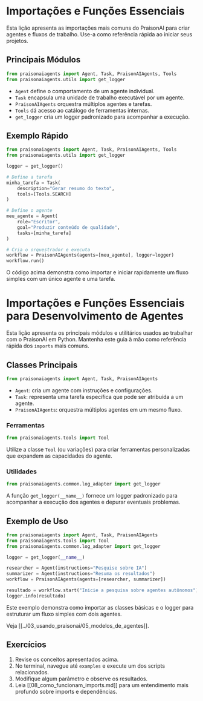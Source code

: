 
# Importações e Funções Essenciais

Esta lição apresenta as importações mais comuns do PraisonAI para criar agentes e fluxos de trabalho. Use-a como referência rápida ao iniciar seus projetos.

## Principais Módulos

```python
from praisonaiagents import Agent, Task, PraisonAIAgents, Tools
from praisonaiagents.utils import get_logger
```

- `Agent` define o comportamento de um agente individual.
- `Task` encapsula uma unidade de trabalho executável por um agente.
- `PraisonAIAgents` orquestra múltiplos agentes e tarefas.
- `Tools` dá acesso ao catálogo de ferramentas internas.
- `get_logger` cria um logger padronizado para acompanhar a execução.

## Exemplo Rápido

```python
from praisonaiagents import Agent, Task, PraisonAIAgents, Tools
from praisonaiagents.utils import get_logger

logger = get_logger()

# Define a tarefa
minha_tarefa = Task(
    description="Gerar resumo do texto",
    tools=[Tools.SEARCH]
)

# Define o agente
meu_agente = Agent(
    role="Escritor",
    goal="Produzir conteúdo de qualidade",
    tasks=[minha_tarefa]
)

# Cria o orquestrador e executa
workflow = PraisonAIAgents(agents=[meu_agente], logger=logger)
workflow.run()
```

O código acima demonstra como importar e iniciar rapidamente um fluxo simples com um único agente e uma tarefa.

# Importações e Funções Essenciais para Desenvolvimento de Agentes

Esta lição apresenta os principais módulos e utilitários usados ao trabalhar com o PraisonAI em Python. Mantenha este guia à mão como referência rápida dos `imports` mais comuns.

## Classes Principais

```python
from praisonaiagents import Agent, Task, PraisonAIAgents
```

- `Agent`: cria um agente com instruções e configurações.
- `Task`: representa uma tarefa específica que pode ser atribuída a um agente.
- `PraisonAIAgents`: orquestra múltiplos agentes em um mesmo fluxo.

### Ferramentas

```python
from praisonaiagents.tools import Tool
```

Utilize a classe `Tool` (ou variações) para criar ferramentas personalizadas que expandem as capacidades do agente.

### Utilidades

```python
from praisonaiagents.common.log_adapter import get_logger
```

A função `get_logger(__name__)` fornece um logger padronizado para acompanhar a execução dos agentes e depurar eventuais problemas.

## Exemplo de Uso

```python
from praisonaiagents import Agent, Task, PraisonAIAgents
from praisonaiagents.tools import Tool
from praisonaiagents.common.log_adapter import get_logger

logger = get_logger(__name__)

researcher = Agent(instructions="Pesquise sobre IA")
summarizer = Agent(instructions="Resuma os resultados")
workflow = PraisonAIAgents(agents=[researcher, summarizer])

resultado = workflow.start("Inicie a pesquisa sobre agentes autônomos")
logger.info(resultado)
```

Este exemplo demonstra como importar as classes básicas e o logger para estruturar um fluxo simples com dois agentes.

Veja [[../03_usando_praisonai/05_modelos_de_agentes]].

## Exercícios

1. Revise os conceitos apresentados acima.
2. No terminal, navegue até `examples` e execute um dos scripts relacionados.
3. Modifique algum parâmetro e observe os resultados.
4. Leia [[08_como_funcionam_imports.md]] para um entendimento mais profundo sobre imports e dependências.
